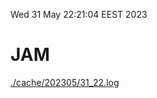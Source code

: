 Wed 31 May 22:21:04 EEST 2023
# JAM
<a href='./cache/202305/31_22.log'>./cache/202305/31_22.log</a>
